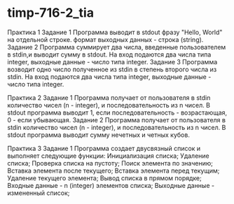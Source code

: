 # timp-716-2_tia
Практика 1
Задание 1
Программа выводит в stdout фразу "Hello, World" на отдельной строке.
формат выходных данных - строка (string).
Задание 2
Программа суммирует два числа, введенные пользователем в stdin,и выводит сумму в stdout.
На вход подаются два числа типа integer, выходные данные - число типа integer.
Задание 3
Программа возводит одно число полученное из stdin в степень второго числа из stdin.
На вход подаются два числа типа integer, выходные данные - число типа integer.

Практика 2
Задание 1
Программа получает от пользователя в stdin количество чисел (n - integer), и последовательность из n чисел.
В stdout программа выводит 1, если последовательность - возрастающая, 0 - если убывающая.
Задание 2
Программа получает от пользователя в stdin количество чисел (n - integer), и последовательность из n чисел. 
В stdout программа выводит сумму нечетных и четных кубов.

Практика 3
Задание 1
Программа создает двусвязный список и выполняет следующие функции:
Инициализация списка;
Удаление списка;
Проверка списка на пустоту;
Поиск элемента по значению;
Вставка элемента после текущего;
Вставка элемента перед текущим;
Удаление текущего элемента;
Вывод списка в прямом порядке;
Входные данные - n (integer) элементов списка;
Выходные данные - измененный список;
